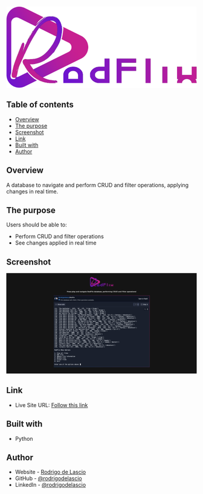 ![](./rodFlix.png)

## Table of contents

- [Overview](#overview)
- [The purpose](#the-purpose)
- [Screenshot](#screenshot)
- [Link](#links)
- [Built with](#built-with)
- [Author](#author)

## Overview

A database to navigate and perform CRUD and filter operations, applying changes in real time.

## The purpose

Users should be able to:

- Perform CRUD and filter operations
- See changes applied in real time

## Screenshot

![](./rodFlixScreenshot.png)

## Link

- Live Site URL: [Follow this link](https://replit.com/@rodrigodelascio/RodFlix?embed=true)

## Built with

- Python

## Author

- Website - [Rodrigo de Lascio](https://rodrigodelascio.co.uk/)
- GitHub - [@rodrigodelascio](https://github.com/rodrigodelascio)
- LinkedIn - [@rodrigodelascio](https://www.linkedin.com/in/rodrigo-de-lascio/)
